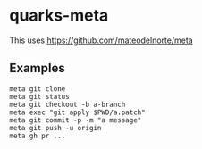 # quarks-meta


This uses https://github.com/mateodelnorte/meta


## Examples


```
meta git clone
meta git status
meta git checkout -b a-branch
meta exec "git apply $PWD/a.patch"
meta git commit -p -m "a message"
meta git push -u origin
meta gh pr ...
```

